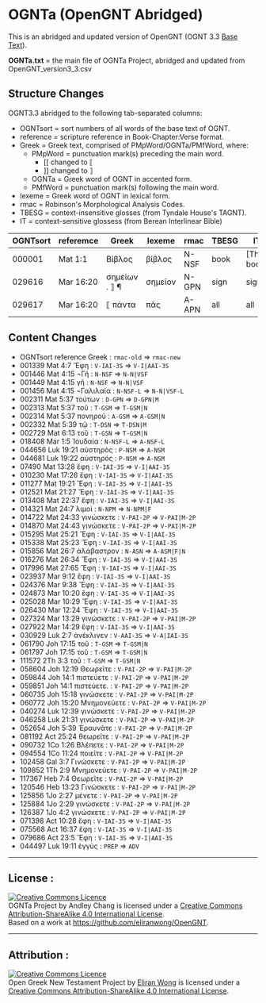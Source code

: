 # OGNTa (OpenGNT Abridged)

This is an abridged and updated version of OpenGNT (OGNT 3.3 [Base Text](https://github.com/eliranwong/OpenGNT/blob/master/OpenGNT_BASE_TEXT.zip)).

**OGNTa.txt** = the main file of OGNTa Project, abridged and updated from OpenGNT_version3_3.csv

## Structure Changes

OGNT3.3 abridged to the following tab-separated columns:
-  OGNTsort = sort numbers of all words of the base text of OGNT.
-  reference = scripture reference in Book-Chapter:Verse format.
-  Greek = Greek text, comprised of PMpWord/OGNTa/PMfWord, where:
   - PMpWord = punctuation mark(s) preceding the main word.
     - [[ changed to ⟦
     - ]] changed to ⟧
   - OGNTa = Greek word of OGNT in accented form.
   - PMfWord = punctuation mark(s) following the main word.
-  lexeme = Greek word of OGNT in lexical form.
-  rmac = Robinson's Morphological Analysis Codes.
-  TBESG = context-insensitive glosses (from Tyndale House's TAGNT).
-  IT = context-sensitive glossess (from Berean Interlinear Bible)


| OGNTsort | referemce | Greek | lexeme | rmac  | TBESG  | IT |
|----------|-----------|-------|--------|-------|--------|----|
| 000001   | Mat 1:1   | Βίβλος  | βίβλος | N-NSF | book | [The] book |
| 029616   | Mar 16:20 | σημείων . ⟧ ¶	| σημεῖον | N-GPN | sign | signs.|
| 029617   | Mar 16:20 | ⟦ πάντα | πᾶς	| A-APN	| all | all |

## Content Changes
- OGNTsort	reference	Greek :	`rmac-old`	⇒	`rmac-new`
- 001339	Mat 4:7	Ἔφη :	`V-IAI-3S`	⇒	`V-I|AAI-3S`
- 001446	Mat 4:15	¬Γῆ :	`N-NSF`	⇒	`N-N|VSF`
- 001449	Mat 4:15	γῆ :	`N-NSF`	⇒	`N-N|VSF`
- 001456	Mat 4:15	¬Γαλιλαία :	`N-NSF-L`	⇒	`N-N|VSF-L`
- 002311	Mat 5:37	τούτων :	`D-GPN`	⇒	`D-GPN|M`
- 002313	Mat 5:37	τοῦ :	`T-GSM`	⇒	`T-GSM|N`
- 002314	Mat 5:37	πονηροῦ :	`A-GSM`	⇒	`A-GSM|N`
- 002332	Mat 5:39	τῷ :	`T-DSN`	⇒	`T-DSN|M`
- 002729	Mat 6:13	τοῦ :	`T-GSN`	⇒	`T-GSM|N`
- 018408	Mar 1:5	Ἰουδαία :	`N-NSF-L`	⇒	`A-NSF-L`
- 044656	Luk 19:21	αὐστηρὸς :	`P-NSM`	⇒	`A-NSM`
- 044681	Luk 19:22	αὐστηρός :	`P-NSM`	⇒	`A-NSM`
- 07490	Mat 13:28	ἔφη :	`V-IAI-3S`	⇒	`V-I|AAI-3S`
- 010230	Mat 17:26	ἔφη :	`V-IAI-3S`	⇒	`V-I|AAI-3S`
- 011277	Mat 19:21	Ἔφη :	`V-IAI-3S`	⇒	`V-I|AAI-3S`
- 012521	Mat 21:27	Ἔφη :	`V-IAI-3S`	⇒	`V-I|AAI-3S`
- 013408	Mat 22:37	ἔφη :	`V-IAI-3S`	⇒	`V-I|AAI-3S`
- 014321	Mat 24:7	λιμοὶ :	`N-NPM`	⇒	`N-NPM|F`
- 014722	Mat 24:33	γινώσκετε :	`V-PAI-2P`	⇒	`V-PAI|M-2P`
- 014870	Mat 24:43	γινώσκετε :	`V-PAI-2P`	⇒	`V-PAI|M-2P`
- 015295	Mat 25:21	Ἔφη :	`V-IAI-3S`	⇒	`V-I|AAI-3S`
- 015338	Mat 25:23	Ἔφη :	`V-IAI-3S`	⇒	`V-I|AAI-3S`
- 015856	Mat 26:7	ἀλάβαστρον :	`N-ASN`	⇒	`A-ASM|F|N`
- 016276	Mat 26:34	Ἔφη :	`V-IAI-3S`	⇒	`V-I|AAI-3S`
- 017996	Mat 27:65	Ἔφη :	`V-IAI-3S`	⇒	`V-I|AAI-3S`
- 023937	Mar 9:12	ἔφη :	`V-IAI-3S`	⇒	`V-I|AAI-3S`
- 024376	Mar 9:38	Ἔφη :	`V-IAI-3S`	⇒	`V-I|AAI-3S`
- 024873	Mar 10:20	ἔφη :	`V-IAI-3S`	⇒	`V-I|AAI-3S`
- 025028	Mar 10:29	Ἔφη :	`V-IAI-3S`	⇒	`V-I|AAI-3S`
- 026430	Mar 12:24	Ἔφη :	`V-IAI-3S`	⇒	`V-I|AAI-3S`
- 027324	Mar 13:29	γινώσκετε :	`V-PAI-2P`	⇒	`V-PAI|M-2P`
- 027922	Mar 14:29	ἔφη :	`V-IAI-3S`	⇒	`V-I|AAI-3S`
- 030929	Luk 2:7	ἀνέκλινεν :	`V-AAI-3S`	⇒	`V-A|IAI-3S`
- 061790	Joh 17:15	τοῦ :	`T-GSM`	⇒	`T-GSM|N`
- 061797	Joh 17:15	τοῦ :	`T-GSM`	⇒	`T-GSM|N`
- 111572	2Th 3:3	τοῦ :	`T-GSM`	⇒	`T-GSM|N`
- 058604	Joh 12:19	Θεωρεῖτε :	`V-PAI-2P`	⇒	`V-PAI|M-2P`
- 059844	Joh 14:1	πιστεύετε :	`V-PAI-2P`	⇒	`V-PAI|M-2P`
- 059851	Joh 14:1	πιστεύετε. :	`V-PAI-2P`	⇒	`V-PAI|M-2P`
- 060735	Joh 15:18	γινώσκετε :	`V-PAI-2P`	⇒	`V-PAI|M-2P`
- 060772	Joh 15:20	Μνημονεύετε :	`V-PAI-2P`	⇒	`V-PAI|M-2P`
- 040274	Luk 12:39	γινώσκετε :	`V-PAI-2P`	⇒	`V-PAI|M-2P`
- 046258	Luk 21:31	γινώσκετε :	`V-PAI-2P`	⇒	`V-PAI|M-2P`
- 052654	Joh 5:39	Ἐραυνᾶτε :	`V-PAI-2P`	⇒	`V-PAI|M-2P`
- 081192	Act 25:24	θεωρεῖτε :	`V-PAI-2P`	⇒	`V-PAI|M-2P`
- 090732	1Co 1:26	Βλέπετε :	`V-PAI-2P`	⇒	`V-PAI|M-2P`
- 094554	1Co 11:24	ποιεῖτε :	`V-PAI-2P`	⇒	`V-PAI|M-2P`
- 102458	Gal 3:7	Γινώσκετε :	`V-PAI-2P`	⇒	`V-PAI|M-2P`
- 109852	1Th 2:9	Μνημονεύετε :	`V-PAI-2P`	⇒	`V-PAI|M-2P`
- 117367	Heb 7:4	Θεωρεῖτε :	`V-PAI-2P`	⇒	`V-PAI|M-2P`
- 120546	Heb 13:23	Γινώσκετε :	`V-PAI-2P`	⇒	`V-PAI|M-2P`
- 125856	1Jo 2:27	μένετε :	`V-PAI-2P`	⇒	`V-PAI|M-2P`
- 125884	1Jo 2:29	γινώσκετε :	`V-PAI-2P`	⇒	`V-PAI|M-2P`
- 126387	1Jo 4:2	γινώσκετε :	`V-PAI-2P`	⇒	`V-PAI|M-2P`
- 071398	Act 10:28	ἔφη :	`V-IAI-3S`	⇒	`V-I|AAI-3S`
- 075568	Act 16:37	ἔφη :	`V-IAI-3S`	⇒	`V-I|AAI-3S`
- 079686	Act 23:5	Ἔφη :	`V-IAI-3S`	⇒	`V-I|AAI-3S`
- 044497	Luk 19:11	ἐγγὺς :	`PREP`	⇒	`ADV`




---

## License :

<a rel="license" href="http://creativecommons.org/licenses/by-sa/4.0/"><img alt="Creative Commons Licence" style="border-width:0" src="https://i.creativecommons.org/l/by-sa/4.0/88x31.png" /></a><br /><span xmlns:dct="http://purl.org/dc/terms/" property="dct:title">OGNTa Project by Andley Chang is licensed under a <a rel="license" href="http://creativecommons.org/licenses/by-sa/4.0/">Creative Commons Attribution-ShareAlike 4.0 International License</a>.
<br />Based on a work at <a xmlns:dct="http://purl.org/dc/terms/" href="https://github.com/eliranwong/OpenGNT" rel="dct:source">https://github.com/eliranwong/OpenGNT</a>.

---

## Attribution :

<a rel="license" href="http://creativecommons.org/licenses/by-sa/4.0/"><img alt="Creative Commons Licence" style="border-width:0" src="https://i.creativecommons.org/l/by-sa/4.0/88x31.png" /></a><br /><span xmlns:dct="http://purl.org/dc/terms/" property="dct:title">Open Greek New Testament Project</span> by <a xmlns:cc="http://creativecommons.org/ns#" href="https://marvel.bible" property="cc:attributionName" rel="cc:attributionURL">Eliran Wong</a> is licensed under a <a rel="license" href="http://creativecommons.org/licenses/by-sa/4.0/">Creative Commons Attribution-ShareAlike 4.0 International License</a>.



